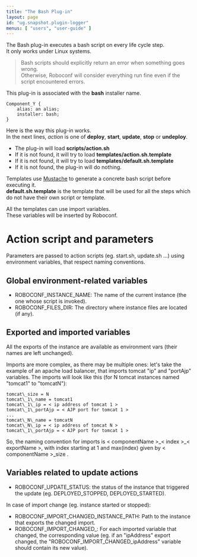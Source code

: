 ```yaml
---
title: "The Bash Plug-in"
layout: page
id: "ug.snapshot.plugin-logger"
menus: [ "users", "user-guide" ]
---
```


The Bash plug-in executes a bash script on every life cycle step.  
It only works under Linux systems.

> Bash scripts should explicitly return an error when something goes wrong.  
> Otherwise, Roboconf will consider everything run fine even if the script encountered errors.  
  
This plug-in is associated with the **bash** installer name.

	Component_Y {
		alias: an alias;
		installer: bash;
	}

Here is the way this plug-in works.  
In the next lines, *action* is one of **deploy**, **start**, **update**, **stop** or **undeploy**. 

* The plug-in will load **scripts/action.sh**
* If it is not found, it will try to load **templates/action.sh.template**
* If it is not found, it will try to load **templates/default.sh.template**
* If it is not found, the plug-in will do nothing.

Templates use [Mustache](http://mustache.github.io/) to generate a concrete bash script before executing it.  
**default.sh.template** is the template that will be used for all the steps which do not have their own
script or template.

All the templates can use import variables.  
These variables will be inserted by Roboconf.

# Action script and parameters

Parameters are passed to action scripts (eg. start.sh, update.sh ...) using environment variables, that respect naming conventions.

## Global environment-related variables

- ROBOCONF\_INSTANCE\_NAME: The name of the current instance (the one whose script is invoked).
- ROBOCONF\_FILES\_DIR: The directory where instance files are located (if any).

## Exported and imported variables

All the exports of the instance are available as environment vars (their names are left unchanged).

Imports are more complex, as there may be multiple ones: let's take the example of an apache load balancer, that imports tomcat "ip" and "portAjp" variables.
The imports will look like this (for N tomcat instances named "tomcat1" to "tomcatN"):

	tomcat\_size = N
	tomcat\_1\_name = tomcat1
	tomcat\_1\_ip = < ip address of tomcat 1 >
	tomcat\_1\_portAjp = < AJP port for tomcat 1 >
	...
	tomcat\_N\_name = tomcatN
	tomcat\_N\_ip = < ip address of tomcat N >
	tomcat\_1\_portAjp = < AJP port for tomcat 1 >

So, the naming convention for imports is < componentName >\_< index >\_< exportName >, with index starting at 1 and max(index) given by < componentName >\_size .

## Variables related to update actions

- ROBOCONF\_UPDATE\_STATUS: the status of the instance that triggered the update (eg. DEPLOYED\_STOPPED, DEPLOYED\_STARTED).

In case of import change (eg. instance started or stopped):

- ROBOCONF\_IMPORT\_CHANGED\_INSTANCE\_PATH: Path to the instance that exports the changed import.
- ROBOCONF\_IMPORT\_CHANGED\_<ImportName>: For each imported variable that changed, the corresponding value (eg. if an "ipAddress" export changed, the "ROBOCONF\_IMPORT\_CHANGED_ipAddress" variable should contain its new value).


